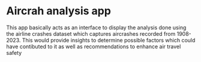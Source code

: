 # Aircrah analysis app
This app basically acts as an interface to display the analysis done using the airline crashes dataset which captures
aircrashes recorded from 1908-2023. This would provide insights to determine possible factors which could have contibuted to it as well as recommendations to enhance air travel safety

